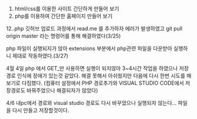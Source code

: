 1. html/css를 이용한 사이트 간단하게 만들어 보기
2. php를 이용하여 간단한 홈페이지 만들어 보기


12..php 깃허브 업로드 과정에서 read.me 를 추가하자 에러가 발생하였고 git pull origin master 라는 명령어를 통해 해결하였다(3/25)

php 파일이 실행되지가 않아 extensions 부분에서 php관련 파일을 다운받아 실행하니 제대로 작동하였다.(3/27)
 
4월 4일 php 에서 GET_만 사용하면 실행이 되지않아 3~4시간 작업을 하였으나 저장경로 인식에 장애가 있는것 같았다. 해결 못해서 아쉬웠지만 다음에 다시 한번 시도를 해보기로 다짐했다.
(컴퓨터 설정에서 PHP 경로추가와 VISUAL STUDIO CODE에서 저장경로도 바꿔주었으나 해결되자가 않았다)

4/6 내pc에서 경로와 visual studio 경로도 다시 바꾸었으나 실행되자 않는다... 파일을 다시 만들고 저장할것이다.
